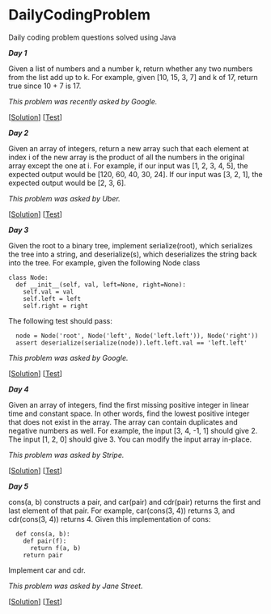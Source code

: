 # DailyCodingProblem
Daily coding problem questions solved using Java

***Day 1***

Given a list of numbers and a number k, return whether any two numbers from the list add up to k. For example, given [10, 15, 3, 7] and k of 17, return true since 10 + 7 is 17.

*This problem was recently asked by Google.*

[[Solution](https://github.com/ibrahimatay/DailyCodingProblem/blob/master/src/main/java/com/ibrahimatay/Problem01.java)]
[[Test](https://github.com/ibrahimatay/DailyCodingProblem/blob/master/src/test/java/com/ibrahimatay/Problem01Test.java)]

***Day 2***

Given an array of integers, return a new array such that each element at index i of the new array is the product of all the numbers in the original array except the one at i. For example, if our input was [1, 2, 3, 4, 5], the expected output would be [120, 60, 40, 30, 24]. If our input was [3, 2, 1], the expected output would be [2, 3, 6].

*This problem was asked by Uber.*

[[Solution](https://github.com/ibrahimatay/DailyCodingProblem/blob/master/src/main/java/com/ibrahimatay/Problem02.java)]
[[Test](https://github.com/ibrahimatay/DailyCodingProblem/blob/master/src/test/java/com/ibrahimatay/Problem02Test.java)]

***Day 3***

Given the root to a binary tree, implement serialize(root), which serializes the tree into a string, and deserialize(s), which deserializes the string back into the tree. For example, given the following Node class
```
class Node:
  def __init__(self, val, left=None, right=None):
    self.val = val
    self.left = left
    self.right = right
```
The following test should pass:
```
  node = Node('root', Node('left', Node('left.left')), Node('right'))
  assert deserialize(serialize(node)).left.left.val == 'left.left'
```
*This problem was asked by Google.*

[[Solution](https://github.com/ibrahimatay/DailyCodingProblem/blob/master/src/main/java/com/ibrahimatay/Problem03.java)]
[[Test](https://github.com/ibrahimatay/DailyCodingProblem/blob/master/src/test/java/com/ibrahimatay/Problem03Test.java)]

***Day 4***

Given an array of integers, find the first missing positive integer in linear time and constant space. In other words, find the lowest positive integer that does not exist in the array. The array can contain duplicates and negative numbers as well. For example, the input [3, 4, -1, 1] should give 2. The input [1, 2, 0] should give 3. You can modify the input array in-place.

*This problem was asked by Stripe.*

[[Solution](https://github.com/ibrahimatay/DailyCodingProblem/blob/master/src/main/java/com/ibrahimatay/Problem04.java)]
[[Test](https://github.com/ibrahimatay/DailyCodingProblem/blob/master/src/test/java/com/ibrahimatay/Problem04Test.java)]

***Day 5***

cons(a, b) constructs a pair, and car(pair) and cdr(pair) returns the first and last element of that pair. For example, car(cons(3, 4)) returns 3, and cdr(cons(3, 4)) returns 4. Given this implementation of cons:
```
  def cons(a, b):
    def pair(f):
      return f(a, b)
    return pair
```
Implement car and cdr.

*This problem was asked by Jane Street.*

[[Solution](https://github.com/ibrahimatay/DailyCodingProblem/blob/master/src/main/java/com/ibrahimatay/Problem05.java)]
[[Test](https://github.com/ibrahimatay/DailyCodingProblem/blob/master/src/test/java/com/ibrahimatay/Problem05Test.java)]



